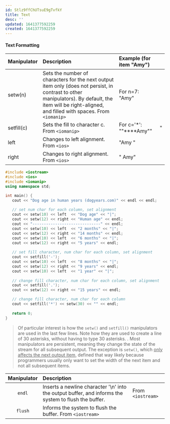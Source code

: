 ```yaml
---
id: Stlz9ffChUTsuE9gTvfkY
title: Text
desc: ''
updated: 1641377592259
created: 1641377592259
---
```


#### Text Formatting

| Manipulator | Description                                                                                                                                                                                             | Example (for item "Amy")    |   |
| :---------- | :------------------------------------------------------------------------------------------------------------------------------------------------------------------------------------------------------ | :-------------------------- | - |
| setw(n)     | Sets the number of characters for the next output item only (does not persist, in contrast to other manipulators). By default, the item will be right-aligned, and filled with spaces. From `<iomanip>` | For n=7: "Amy"              |   |
| setfill(c)  | Sets the fill to character c. From `<iomanip>`                                                                                                                                                          | For c='\*': ""\*\*\*\*Amy"" | " |
| left        | Changes to left alignment. From `<ios>`                                                                                                                                                                 | "Amy "                      |   |
| right       | Changes to right alignment. From `<ios>`                                                                                                                                                                | " Amy"                      |   |

```cpp
#include <iostream>
#include <ios>
#include <iomanip>
using namespace std;

int main() {
   cout << "Dog age in human years (dogyears.com)" << endl << endl;
   
   // set num char for each column, set alignment
   cout << setw(10) << left  << "Dog age" << "|";
   cout << setw(12) << right << "Human age" << endl;
   cout << "------------------------------" << endl;
   cout << setw(10) << left  << "2 months" << "|";
   cout << setw(12) << right << "14 months" << endl;
   cout << setw(10) << left  << "6 months" << "|";
   cout << setw(12) << right << "5 years" << endl;
   
   // set fill character, num char for each column, set alignment
   cout << setfill('-');
   cout << setw(10) << left  << "8 months" << "|";
   cout << setw(12) << right << "9 years" << endl;
   cout << setw(10) << left  << "1 year" << "|";
   
   // change fill character, num char for each column, set alignment
   cout << setfill('.');
   cout << setw(12) << right << "15 years" << endl;

   // change fill character, num char for each column
   cout << setfill('*') << setw(30) << "" << endl;
   
   return 0;
}
```

> Of particular interest is how the `setw()` and `setfill()` manipulators are used in the last few lines. Note how they are used to create a line of 30 asterisks, without having to type 30 asterisks.
> .
> Most manipulators are persistent, meaning they change the state of the stream for all subsequent output. The exception is `setw()`, which <u>only affects the next output item</u>, defined that way likely because programmers usually only want to set the width of the next item and not all subsequent items.

| Manipulator | Description                                                                                           |                   |
| :---------: | :---------------------------------------------------------------------------------------------------- | ----------------- |
|    `endl`   | Inserts a newline character '\\n' into the output buffer, and informs the system to flush the buffer. | From `<iostream>` |
|   `flush`   | Informs the system to flush the buffer. From `<iostream>`                                             |                   |
